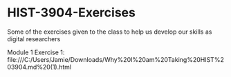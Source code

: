 # HIST-3904-Exercises
Some of the exercises given to the class to help us develop our skills as digital researchers

Module 1 Exercise 1: file:///C:/Users/Jamie/Downloads/Why%20I%20am%20Taking%20HIST%203904.md%20(1).html
